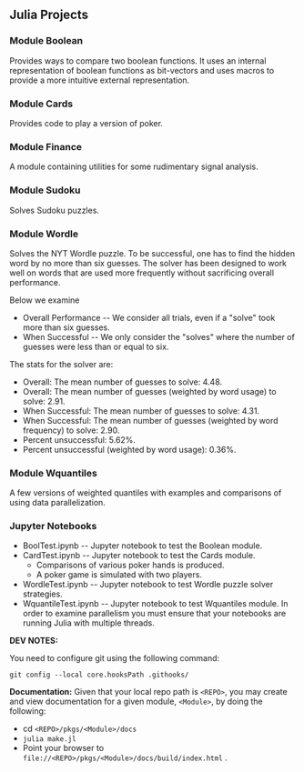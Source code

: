 ## Julia Projects


### Module Boolean
Provides ways to compare two boolean functions.
It uses an internal representation of boolean functions as bit-vectors and 
uses macros to provide a more intuitive external representation.

### Module Cards
Provides code to play a version of poker.

### Module Finance
A module containing utilities for some rudimentary signal analysis.

### Module Sudoku
Solves Sudoku puzzles.

### Module Wordle
Solves the NYT Wordle puzzle.
To be successful, one has to find the hidden word by no more than six guesses.
The solver has been designed to work well on words that are
used more frequently without sacrificing overall performance.

Below we examine 
- Overall Performance -- We consider all trials, even if a "solve" took more than six guesses.
- When Successful -- We only consider the "solves" where the number of 
guesses were less than or equal to six.

The stats for the solver are:
- Overall: The mean number of guesses to solve: 4.48.
- Overall: The mean number of guesses (weighted by word usage) to solve: 2.91.
- When Successful: The mean number of guesses to solve: 4.31.
- When Successful: The mean number of guesses (weighted by word frequency) to solve: 2.90.
- Percent unsuccessful: 5.62%.
- Percent unsuccessful (weighted by word usage): 0.36%.

### Module Wquantiles
A few versions of weighted quantiles with examples and comparisons 
of using data parallelization.

### Jupyter Notebooks

- BoolTest.ipynb      -- Jupyter notebook to test the Boolean module.
- CardTest.ipynb      -- Jupyter notebook to test the Cards module.
  - Comparisons of various poker hands is produced.
  - A poker game is simulated with two players.
- WordleTest.ipynb    -- Jupyter notebook to test Wordle puzzle solver strategies.
- WquantileTest.ipynb -- Jupyter notebook to test Wquantiles module.
                         In order to examine parallelism you must ensure
                         that your notebooks are running Julia with multiple threads.


**DEV NOTES:**

You need to configure git using the following command:

`git config --local core.hooksPath .githooks/`


**Documentation:**
Given that your local repo path is `<REPO>`,
you may create and view documentation for a given module, `<Module>`, 
by doing the following:
- cd `<REPO>/pkgs/<Module>/docs`
- `julia make.jl`
- Point your browser to `file://<REPO>/pkgs/<Module>/docs/build/index.html` .


